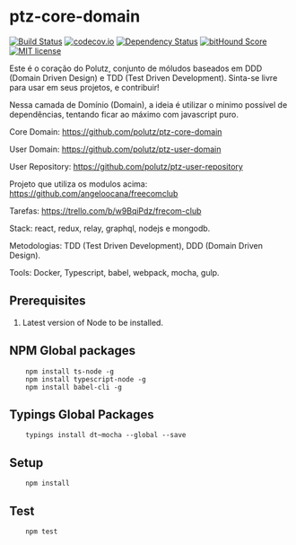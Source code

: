 # ptz-core-domain

[![Build Status](https://travis-ci.org/polutz/ptz-core-domain.svg)](https://travis-ci.org/polutz/ptz-core-domain)
[![codecov.io](http://codecov.io/github/polutz/ptz-core-domain/coverage.svg)](http://codecov.io/github/polutz/ptz-core-domain)
[![Dependency Status](https://gemnasium.com/polutz/ptz-core-domain.svg)](https://gemnasium.com/polutz/ptz-core-domain)
[![bitHound Score](https://www.bithound.io/github/gotwarlost/istanbul/badges/score.svg)](https://www.bithound.io/github/polutz/ptz-core-domain)
[![MIT license](http://img.shields.io/badge/license-MIT-brightgreen.svg)](http://opensource.org/licenses/MIT)

Este é o coração do Polutz, conjunto de móludos baseados em DDD (Domain Driven Design) 
e TDD (Test Driven Development).
Sinta-se livre para usar em seus projetos, e contribuir!

Nessa camada de Domínio (Domain), a ideia é utilizar o minimo possível de dependências, 
tentando ficar ao máximo com javascript puro.

Core Domain: https://github.com/polutz/ptz-core-domain

User Domain: https://github.com/polutz/ptz-user-domain

User Repository: https://github.com/polutz/ptz-user-repository

Projeto que utiliza os modulos acima: https://github.com/angeloocana/freecomclub

Tarefas: https://trello.com/b/w9BqiPdz/frecom-club

Stack: react, redux, relay, graphql, nodejs e mongodb.

Metodologias: TDD (Test Driven Development), DDD (Domain Driven Design).

Tools: Docker, Typescript, babel, webpack, mocha, gulp.


## Prerequisites

1. Latest version of Node to be installed.

## NPM Global packages
```
    npm install ts-node -g
    npm install typescript-node -g
    npm install babel-cli -g
```

## Typings Global Packages 
```
    typings install dt~mocha --global --save
```

## Setup
```
    npm install   
```

## Test
```
    npm test
```